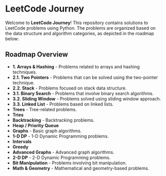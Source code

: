 # LeetCode Journey

Welcome to **LeetCode Journey**! This repository contains solutions to LeetCode problems using Python. The problems are organized based on the data structure and algorithm categories, as depicted in the roadmap below:

## Roadmap Overview

- **1. Arrays & Hashing** - Problems related to arrays and hashing techniques.
- **2.1. Two Pointers** - Problems that can be solved using the two-pointer technique.
- **2.2. Stack** - Problems focused on stack data structure.
- **3.1. Binary Search** - Problems that involve binary search algorithms.
- **3.2. Sliding Window** - Problems solved using sliding window approach.
- **3.3. Linked List** - Problems based on linked lists.
- **Trees** - Tree-related problems.
- **Tries**
- **Backtracking** - Backtracking problems.
- **Heap / Priority Queue**
- **Graphs** - Basic graph algorithms.
- **1-D DP** - 1-D Dynamic Programming problems.
- **Intervals**
- **Greedy**
- **Advanced Graphs** - Advanced graph algorithms.
- **2-D DP** - 2-D Dynamic Programming problems.
- **Bit Manipulation** - Problems involving bit manipulation.
- **Math & Geometry** - Mathematical and geometry-based problems.
